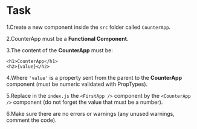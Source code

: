 # Task

1.Create a new component inside the `src` folder called `CounterApp`.

2.CounterApp must be a __Functional Component__.

3.The content of the __CounterApp__ must be:
```
<h1>CounterApp</h1>
<h2>{value}</h2>
```

4.Where `'value'` is a property sent from the parent to the __CounterApp__ component (must be numeric validated with PropTypes).

5.Replace in the `index.js` the ```<FirstApp />``` component by the ```<CounterApp />``` component (do not forget the value that must be a number).

6.Make sure there are no errors or warnings (any unused warnings, comment the code).
